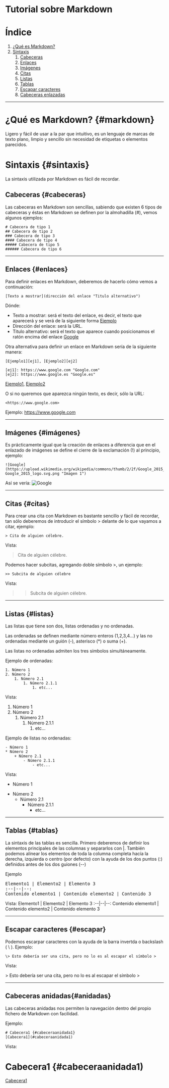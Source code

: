 # Tutorial sobre Markdown

# Índice

1. [¿Qué es Markdown?](#markdown)
2. [Sintaxis](#sintaxis)
	1. [Cabeceras](#cabeceras)
	2. [Enlaces](#enlaces)
	3. [Imágenes](#imágenes)
	4. [Citas](#citas)
	5. [Listas](#listas)
	6. [Tablas](#tablas)
	7. [Escapar caracteres](#escapar)
	8. [Cabeceras enlazadas](#anidadas)

---

# ¿Qué es Markdown? {#markdown}

Ligero y fácil de usar a la par que intuitivo, es un lenguaje de marcas de texto plano, limpio y sencillo sin necesidad de etiquetas o elementos parecidos.

# Sintaxis {#sintaxis}

La sintaxis utilizada por Markdown es fácil de recordar.

## Cabeceras {#cabeceras}

Las cabeceras en Markdown son sencillas, sabiendo que existen 6 tipos de cabeceras y éstas en Markdown se definen por la almohadilla (\#), vemos algunos ejemplos:

	# Cabecera de tipo 1 
	## Cabecera de tipo 2
	### Cabecera de tipo 3
	#### Cabecera de tipo 4
	##### Cabecera de tipo 5
	###### Cabecera de tipo 6

---

## Enlaces {#enlaces}

Para definir enlaces en Markdown, deberemos de hacerlo cómo vemos a continuación:

	[Texto a mostrar](dirección del enlace "Titulo alternativo")

Dónde:

- Texto a mostrar: será el texto del enlace, es decir, el texto que aparecerá y se verá de la siguiente forma [Ejemplo](https://www.google.com)
- Dirección del enlace: será la URL.
- Titulo alternativo: será el texto que aparece cuando posicionamos el ratón encima del enlace [Google](https://www.google.com "Ejemplo")

Otra alternativa para definir un enlace en Markdown sería de la siguiente manera:

	[Ejemplo1][ej1], [Ejemplo2][ej2]

	[ej1]: https://www.google.com "Google.com"
	[ej2]: https://www.google.es "Google.es"

[Ejemplo1][ej1], [Ejemplo2][ej2]

[ej1]: https://www.google.com "Google.com"
[ej2]: https://www.google.es "Google.es"

O si no queremos que aparezca ningún texto, es decir, sólo la URL:

	<https://www.google.com>

Ejemplo: <https://www.google.com>

---

## Imágenes {#imágenes}

Es prácticamente igual que la creación de enlaces a diferencia que en el enlazado de imágenes se define el cierre de la exclamación (!) al principio, ejemplo:
	
	![Google](https://upload.wikimedia.org/wikipedia/commons/thumb/2/2f/Google_2015_logo.svg/1200px-Google_2015_logo.svg.png "Imagen 1")

Así se vería:
![Google](https://upload.wikimedia.org/wikipedia/commons/thumb/2/2f/Google_2015_logo.svg/1200px-Google_2015_logo.svg.png "Imagen 1")

---

## Citas {#citas}

Para crear una cita con Markdown es bastante sencillo y fácil de recordar, tan sólo deberemos de introducir el símbolo > delante de lo que vayamos a citar, ejemplo:

	> Cita de alguien célebre.

Vista:
> Cita de alguien célebre.

Podemos hacer subcitas, agregando doble símbolo >, un ejemplo:

	>> Subcita de alguien célebre

Vista:
>> Subcita de alguien célebre.

---

## Listas {#listas}

Las listas que tiene son dos, listas ordenadas y no ordenadas.

Las ordenadas se definen mediante número enteros (1,2,3,4...) y las no ordenadas mediante un guión (-), asterisco (*) o suma (+). 

Las listas no ordenadas admiten los tres símbolos simultáneamente.

Ejemplo de ordenadas:

	1. Número 1
	2. Número 2
		1. Número 2.1
			1. Número 2.1.1
				1. etc...

Vista:

1. Número 1
2. Número 2
	1. Número 2.1
		1. Número 2.1.1
			1. etc...

Ejemplo de listas no ordenadas:

	- Número 1
	* Número 2
		+ Número 2.1
			- Número 2.1.1
				- etc...

Vista:

- Número 1
* Número 2
	+ Número 2.1
		- Número 2.1.1
			- etc...

---

## Tablas {#tablas}

La sintaxis de las tablas es sencilla. Primero deberemos de definir los elementos principales de las columnas y separarlos con |. También podemos alinear los elementos de toda la columna completa hacía la derecha, izquierda o centro (por defecto) con la ayuda de los dos puntos (:) definidos antes de los dos guiones (--)

Ejemplo

<pre>
Elemento1 | Elemento2 | Elemento 3
:--|--|--:
Contenido elemento1 | Contenido elemento2 | Contenido 3
</pre>

Vista:
Elemento1 | Elemento2 | Elemento 3
:--|--|--:
Contenido elemento1 | Contenido elemento2 | Contenido elemento 3

---

## Escapar caracteres {#escapar}

Podemos escarpar caracteres con la ayuda de la barra invertda o backslash ( \\ ). Ejemplo:

	\> Esto debería ser una cita, pero no lo es al escapar el símbolo >
    
Vista:

\> Esto debería ser una cita, pero no lo es al escapar el símbolo >

---

## Cabeceras anidadas{#anidadas}

Las cabeceras anidadas nos permiten la navegación dentro del propio fichero de Markdown con facilidad. 

Ejemplo:

	# Cabecera1 {#cabeceraanidada1}
	[Cabecera1](#cabeceraanidada1)

Vista:

# Cabecera1 {#cabeceraanidada1)
[Cabecera1](#cabeceraanidada1)
